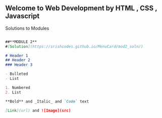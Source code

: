 ## Welcome to Web Development by HTML , CSS , Javascript 
Solutions to Modules 




```markdown

##**MODULE 2**
#[Solution](https://srishcodes.github.io/MenuCard/mod2_soln/)

# Header 1
## Header 2
### Header 3

- Bulleted
- List

1. Numbered
2. List

**Bold** and _Italic_ and `Code` text

[Link](url) and ![Image](src)
```





